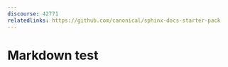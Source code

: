 ```yaml
---
discourse: 42771
relatedlinks: https://github.com/canonical/sphinx-docs-starter-pack
---
```


# Markdown test
